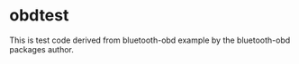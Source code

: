 # obdtest

This is test code derived from bluetooth-obd example by the bluetooth-obd packages author.

